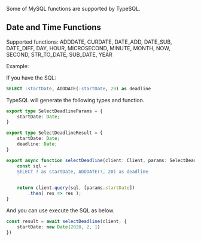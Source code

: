 Some of MySQL functions are supported by TypeSQL.

## Date and Time Functions

Supported functions: ADDDATE, CURDATE, DATE_ADD, DATE_SUB, DATE_DIFF, DAY, HOUR, MICROSECOND, MINUTE, MONTH, NOW, SECOND,
STR_TO_DATE, SUB_DATE, YEAR


Example:

If you have the SQL:
```sql
SELECT :startDate, ADDDATE(:startDate, 20) as deadline
```

TypeSQL will generate the following types and function.

```typescript
export type SelectDeadlineParams = {
    startDate: Date;
}

export type SelectDeadlineResult = {
    startDate: Date;
    deadline: Date;
}

export async function selectDeadline(client: Client, params: SelectDeadlineParams) : Promise<SelectOneResult[]> {
    const sql = `
    SELECT ? as startDate, ADDDATE(?, 20) as deadline
    `

    return client.query(sql, [params.startDate])
        .then( res => res );
}
```

And you can use execute the SQL as below.

```typescript
const result = await selectDeadline(client, {
    startDate: new Date(2020, 2, 1)
})
```
